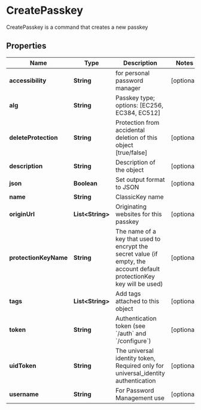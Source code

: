 

# CreatePasskey

CreatePasskey is a command that creates a new passkey

## Properties

Name | Type | Description | Notes
------------ | ------------- | ------------- | -------------
**accessibility** | **String** | for personal password manager |  [optional]
**alg** | **String** | Passkey type; options: [EC256, EC384, EC512] | 
**deleteProtection** | **String** | Protection from accidental deletion of this object [true/false] |  [optional]
**description** | **String** | Description of the object |  [optional]
**json** | **Boolean** | Set output format to JSON |  [optional]
**name** | **String** | ClassicKey name | 
**originUrl** | **List&lt;String&gt;** | Originating websites for this passkey |  [optional]
**protectionKeyName** | **String** | The name of a key that used to encrypt the secret value (if empty, the account default protectionKey key will be used) |  [optional]
**tags** | **List&lt;String&gt;** | Add tags attached to this object |  [optional]
**token** | **String** | Authentication token (see &#x60;/auth&#x60; and &#x60;/configure&#x60;) |  [optional]
**uidToken** | **String** | The universal identity token, Required only for universal_identity authentication |  [optional]
**username** | **String** | For Password Management use |  [optional]



